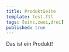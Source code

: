 ```yaml
---
title: ProduktSeite
template: test.ftl
tags: [eins,zwei,drei]
published: true
---
```


Das ist ein Produkt!